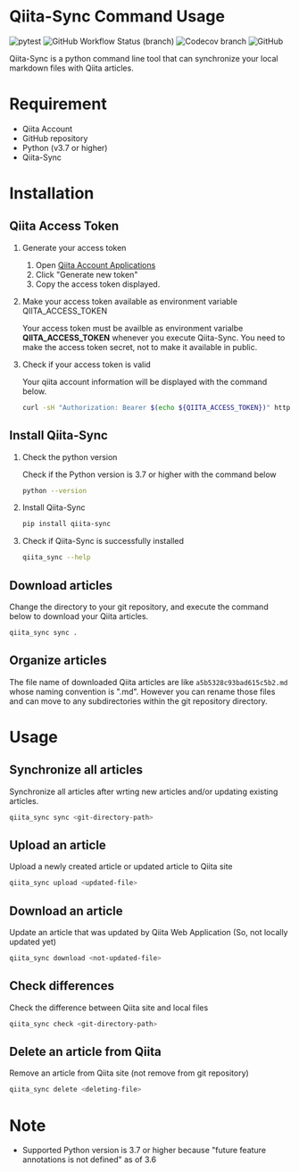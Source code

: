 # Qiita-Sync Command Usage

![pytest](https://github.com/ryokat3/Qiita-Sync/actions/workflows/pytest.yml/badge.svg)
![GitHub Workflow Status (branch)](https://img.shields.io/github/workflow/status/ryokat3/Qiita-Sync/Python%20Test/main)
![Codecov branch](https://img.shields.io/codecov/c/github/ryokat3/Qiita-Sync/main)
![GitHub](https://img.shields.io/github/license/ryokat3/Qiita-Sync)

Qiita-Sync is a python command line tool that can synchronize your local markdown files with Qiita articles.

# Requirement

- Qiita Account
- GitHub repository
- Python (v3.7 or higher)
- Qiita-Sync

# Installation

## Qiita Access Token

1. Generate your access token

   1. Open [Qiita Account Applications](https://qiita.com/settings/applications)
   2. Click "Generate new token"
   3. Copy the access token displayed.

2. Make your access token available as environment variable QIITA_ACCESS_TOKEN

   Your access token must be availble as environment varialbe **QIITA_ACCESS_TOKEN** whenever
   you execute Qiita-Sync. You need to make the access token secret, not to make it available in public.

3. Check if your access token is valid
 
   Your qiita account information will be displayed with the command below.

   ```bash
   curl -sH "Authorization: Bearer $(echo ${QIITA_ACCESS_TOKEN})" https://qiita.com/api/v2/authenticated_user | python -m json.tool
   ```

## Install Qiita-Sync

1. Check the python version

   Check if the Python version is 3.7 or higher with the command below

   ```bash
   python --version
   ```

2. Install Qiita-Sync

   ```bash
   pip install qiita-sync
   ```

3. Check if Qiita-Sync is successfully installed

   ```bash
   qiita_sync --help
   ```

## Download articles

Change the directory to your git repository, and execute the command below to download your Qiita articles.

```bash
qiita_sync sync .
```

## Organize articles

The file name of downloaded Qiita articles are like `a5b5328c93bad615c5b2.md` whose naming convention is "<Qiita-Article-ID>.md".
However you can rename those files and can move to any subdirectories within the git repository directory.

# Usage

## Synchronize all articles

Synchronize all articles after wrting new articles and/or updating existing articles.

```bash
qiita_sync sync <git-directory-path>
```

## Upload an article

Upload a newly created article or updated article to Qiita site

```bash
qiita_sync upload <updated-file>
```

## Download an article

Update an article that was updated by Qiita Web Application (So, not locally updated yet)

```bash
qiita_sync download <not-updated-file>
```

## Check differences

Check the difference between Qiita site and local files

```bash
qiita_sync check <git-directory-path>
```

## Delete an article from Qiita

Remove an article from Qiita site (not remove from git repository)

```bash
qiita_sync delete <deleting-file>
```

# Note

- Supported Python version is 3.7 or higher because "future feature annotations is not defined" as of 3.6
